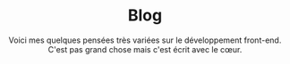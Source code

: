 ---
layout: layouts/blog.njk
title: Blog
subtitle: "Voici mes quelques pensées très variées sur le développement front-end. C'est pas grand chose mais c'est écrit avec le cœur."
permalink: /fr/blog/index.html
---